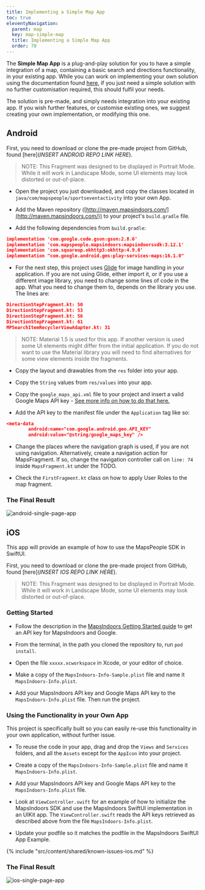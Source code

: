 ```yaml
---
title: Implementing a Simple Map App
toc: true
eleventyNavigation:
  parent: map
  key: map-simple-map
  title: Implementing a Simple Map App
  order: 70
---
```


The **Simple Map App** is a plug-and-play solution for you to have a simple integration of a map, containing a basic search and directions functionality, in your existing app. While you can work on implementing your own solution using the documentation found [here]({{site.url}}/content/map/), if you just need a simple solution with no further customisation required, this should fulfil your needs.

The solution is pre-made, and simply needs integration into your existing app. If you wish further features, or customise existing ones, we suggest creating your own implementation, or modifying this one.

## Android

First, you need to download or clone the pre-made project from GitHub, found [here](*INSERT ANDROID REPO LINK HERE*).

> NOTE: This Fragment was designed to be displayed in Portrait Mode. While it will work in Landscape Mode, some UI elements may look distorted or out-of-place.

* Open the project you just downloaded, and copy the classes located in `java/com/mapspeople/sportseventactivity` into your own App.

* Add the Maven repository ([http://maven.mapsindoors.com/](http://maven.mapsindoors.com/)) to your project's `build.gradle` file.

* Add the following dependencies from `build.gradle`:

```json
implementation 'com.google.code.gson:gson:2.8.6'
implementation 'com.mapspeople.mapsindoors:mapsindoorssdk:3.12.1'
implementation 'com.squareup.okhttp3:okhttp:4.9.0'
implementation "com.google.android.gms:play-services-maps:16.1.0"
```

* For the next step, this project uses [Glide](https://bumptech.github.io/glide/) for image handling in your application. If you are not using Glide, either import it, or if you use a different image library, you need to change some lines of code in the app. What you need to change them to, depends on the library you use. The lines are:

```json
DirectionStepFragment.kt: 50
DirectionStepFragment.kt: 53
DirectionStepFragment.kt: 56
DirectionStepFragment.kt: 61
MPSearchItemRecyclerViewAdapter.kt: 31
```

> NOTE: Material 1.5 is used for this app. If another version is used some UI elements might differ from the initial application. If you do not want to use the Material library you will need to find alternatives for some view elements inside the fragments.

* Copy the layout and drawables from the `res` folder into your app.

* Copy the `String` values from `res/values` into your app.

* Copy the `google_maps_api.xml` file to your project and insert a valid Google Maps API key - [See more info on how to do that here.]({{site.url}}/content/getting-started/android/prerequisites/)

* Add the API key to the manifest file under the `Application` tag like so:

```json
<meta-data
        android:name="com.google.android.geo.API_KEY"
        android:value="@string/google_maps_key" />
```

* Change the places where the navigation graph is used, if you are not using navigation. Alternatively, create a navigation action for MapsFragment. If so, change the navigation controller call on `line: 74` inside `MapsFragment.kt` under the TODO.

* Check the `FirstFragment.kt` class on how to apply User Roles to the map fragment.

### The Final Result

![android-single-page-app](/assets/single-page-app/Android_Single_Page_App.jpg)

## iOS

This app will provide an example of how to use the MapsPeople SDK in SwiftUI.

First, you need to download or clone the pre-made project from GitHub, found [here](*INSERT IOS REPO LINK HERE*).

> NOTE: This Fragment was designed to be displayed in Portrait Mode. While it will work in Landscape Mode, some UI elements may look distorted or out-of-place.

### Getting Started

* Follow the description in the [MapsIndoors Getting Started guide](https://docs.mapsindoors.com/ios/v3/getting-started/prerequisites/) to get an API key for MapsIndoors and Google.

* From the terminal, in the path you cloned the repository to, run `pod install`.

* Open the file `xxxxx.xcworkspace` in Xcode, or your editor of choice.

* Make a copy of the `MapsIndoors-Info-Sample.plist` file and name it `MapsIndoors-Info.plist`.

* Add your MapsIndoors API key and Google Maps API key to the `MapsIndoors-Info.plist` file. Then run the project.

### Using the Functionality in your Own App

This project is specifically built so you can easily re-use this functionality in your own application, without further issue.

* To reuse the code in your app, drag and drop the `Views` and `Services` folders, and all the `Assets` except for the `AppIcon` into your project.

* Create a copy of the `MapsIndoors-Info-Sample.plist` file and name it `MapsIndoors-Info.plist`.

* Add your MapsIndoors API key and Google Maps API key to the `MapsIndoors-Info.plist` file.

* Look at `ViewController.swift` for an example of how to initialize the MapsIndoors SDK and use the MapsIndoors SwiftUI implementation in an UIKit app. The `ViewController.swift` reads the API keys retrieved as described above from the file `MapsIndoors-Info.plist`.

* Update your podfile so it matches the podfile in the MapsIndoors SwiftUI App Example.

<!-- Known Issues -->
{% include "src/content/shared/known-issues-ios.md" %}

### The Final Result

![ios-single-page-app](/assets/single-page-app/iOS_Single_Page_App.png)
